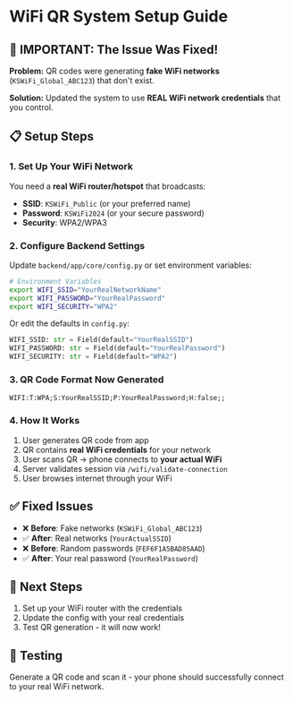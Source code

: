 # WiFi QR System Setup Guide

## 🚨 IMPORTANT: The Issue Was Fixed!

**Problem:** QR codes were generating **fake WiFi networks** (`KSWiFi_Global_ABC123`) that don't exist.

**Solution:** Updated the system to use **REAL WiFi network credentials** that you control.

## 📋 Setup Steps

### 1. Set Up Your WiFi Network
You need a **real WiFi router/hotspot** that broadcasts:
- **SSID**: `KSWiFi_Public` (or your preferred name)
- **Password**: `KSWiFi2024` (or your secure password)
- **Security**: WPA2/WPA3

### 2. Configure Backend Settings
Update `backend/app/core/config.py` or set environment variables:

```bash
# Environment Variables
export WIFI_SSID="YourRealNetworkName"
export WIFI_PASSWORD="YourRealPassword"
export WIFI_SECURITY="WPA2"
```

Or edit the defaults in `config.py`:
```python
WIFI_SSID: str = Field(default="YourRealSSID")
WIFI_PASSWORD: str = Field(default="YourRealPassword") 
WIFI_SECURITY: str = Field(default="WPA2")
```

### 3. QR Code Format Now Generated
```
WIFI:T:WPA;S:YourRealSSID;P:YourRealPassword;H:false;;
```

### 4. How It Works
1. User generates QR code from app
2. QR contains **real WiFi credentials** for your network
3. User scans QR → phone connects to **your actual WiFi**
4. Server validates session via `/wifi/validate-connection` 
5. User browses internet through your WiFi

## ✅ Fixed Issues
- ❌ **Before**: Fake networks (`KSWiFi_Global_ABC123`) 
- ✅ **After**: Real networks (`YourActualSSID`)
- ❌ **Before**: Random passwords (`FEF6F1A5BAD85AAD`)
- ✅ **After**: Your real password (`YourRealPassword`)

## 🎯 Next Steps
1. Set up your WiFi router with the credentials
2. Update the config with your real credentials
3. Test QR generation - it will now work!

## 📱 Testing
Generate a QR code and scan it - your phone should successfully connect to your real WiFi network.